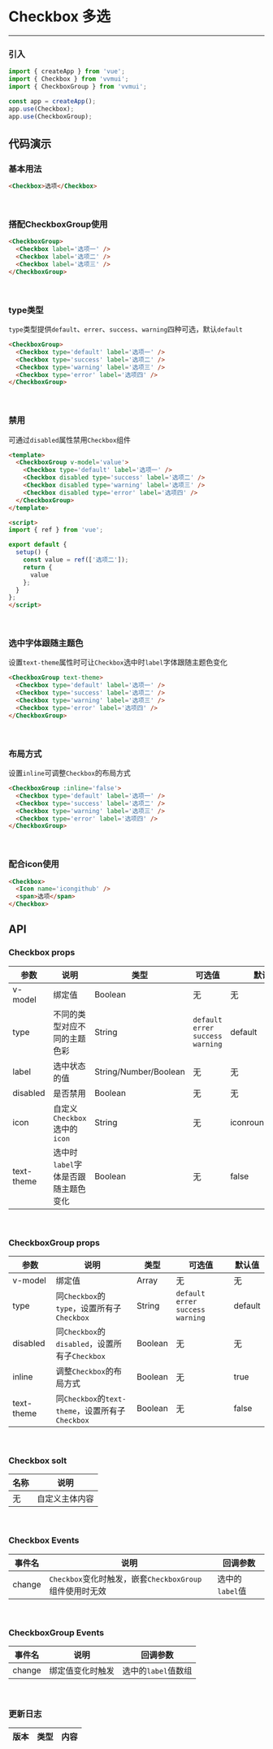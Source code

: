 <!--
 * @Author: Fone`峰
 * @Date: 2021-04-26 16:07:57
 * @LastEditors: Fone`峰
 * @LastEditTime: 2021-05-11 14:54:30
 * @Description: file content
 * @Email: qinrifeng@163.com
 * @Github: https://github.com/FoneQinrf
-->
# Checkbox 多选
---

<Card>

### 引入
```js
import { createApp } from 'vue';
import { Checkbox } from 'vvmui';
import { CheckboxGroup } from 'vvmui';

const app = createApp();
app.use(Checkbox);
app.use(CheckboxGroup);
```
</Card>

## 代码演示
<Card>

### 基本用法
```html
<Checkbox>选项</Checkbox>
```
</Card>
<br>
<Card>

### 搭配CheckboxGroup使用
```html
<CheckboxGroup>
  <Checkbox label='选项一' />
  <Checkbox label='选项二' />
  <Checkbox label='选项三' />
</CheckboxGroup>
```
</Card>
<br>
<Card>

### type类型
`type`类型提供`default`、`errer`、`success`、`warning`四种可选，默认`default`
```html
<CheckboxGroup>
  <Checkbox type='default' label='选项一' />
  <Checkbox type='success' label='选项二' />
  <Checkbox type='warning' label='选项三' />
  <Checkbox type='error' label='选项四' />
</CheckboxGroup>
```
</Card>
<br>
<Card>

### 禁用
可通过`disabled`属性禁用`Checkbox`组件
```html
<template>
  <CheckboxGroup v-model='value'>
    <Checkbox type='default' label='选项一' />
    <Checkbox disabled type='success' label='选项二' />
    <Checkbox disabled type='warning' label='选项三' />
    <Checkbox disabled type='error' label='选项四' />
  </CheckboxGroup>
</template>

<script>
import { ref } from 'vue';

export default {
  setup() {
    const value = ref(['选项二']);
    return {
      value
    };
  }
};
</script>
```
</Card>
<br>
<Card>

### 选中字体跟随主题色
设置`text-theme`属性时可让`Checkbox`选中时`label`字体跟随主题色变化
```html
<CheckboxGroup text-theme>
  <Checkbox type='default' label='选项一' />
  <Checkbox type='success' label='选项二' />
  <Checkbox type='warning' label='选项三' />
  <Checkbox type='error' label='选项四' />
</CheckboxGroup>
```
</Card>
<br>
<Card>

### 布局方式
设置`inline`可调整`Checkbox`的布局方式
```html
<CheckboxGroup :inline='false'>
  <Checkbox type='default' label='选项一' />
  <Checkbox type='success' label='选项二' />
  <Checkbox type='warning' label='选项三' />
  <Checkbox type='error' label='选项四' />
</CheckboxGroup>
```
</Card>
<br>
<Card>

### 配合icon使用
```html
<Checkbox>
  <Icon name='icongithub' />
  <span>选项</span>
</Checkbox>
```
</Card>


## API

<Card>

### Checkbox props
| 参数 | 说明 | 类型 | 可选值 | 默认值 |
|------|------------|------------|------------|------------|
| v-model  | 绑定值       | Boolean       | 无 | 无
| type  | 不同的类型对应不同的主题色彩      | String       | `default` `errer` `success` `warning` | default |
| label  | 选中状态的值      | String/Number/Boolean    | 无 | 无 |
| disabled  | 是否禁用       | Boolean       | 无 | 无 |
| icon  | 自定义`Checkbox`选中的`icon`    | String       | 无 | iconroundcheckfill |
| text-theme  | 选中时`label`字体是否跟随主题色变化    | Boolean       | 无 | false |

</Card>
<br>
<Card>

### CheckboxGroup props
| 参数 | 说明 | 类型 | 可选值 | 默认值 |
|------|------------|------------|------------|------------|
| v-model  | 绑定值       | Array       | 无 | 无
| type  | 同`Checkbox`的`type`，设置所有子`Checkbox`     | String       | `default` `errer` `success` `warning` | default |
| disabled  | 同`Checkbox`的`disabled`，设置所有子`Checkbox`       | Boolean       | 无 | 无 |
| inline  | 调整`Checkbox`的布局方式    | Boolean       | 无 | true |
| text-theme  | 同`Checkbox`的`text-theme`，设置所有子`Checkbox`    | Boolean       | 无 | false |

</Card>
<br>
<Card>

### Checkbox solt
| 名称 | 说明 |
|------|------------|
| 无  | 自定义主体内容 |

</Card>
<br>
<Card>

### Checkbox Events
| 事件名 | 说明 | 回调参数 |
|------|------------|------------|
| change | `Checkbox`变化时触发，嵌套`CheckboxGroup`组件使用时无效 |  选中的`label`值  |

</Card>
<br>
<Card>

### CheckboxGroup Events
| 事件名 | 说明 | 回调参数 |
|------|------------|------------|
| change | 绑定值变化时触发 |  选中的`label`值数组  |

</Card>
<br>
<Card>

### 更新日志
| 版本 |类型|内容|
|-------------|-|-|

</Card>